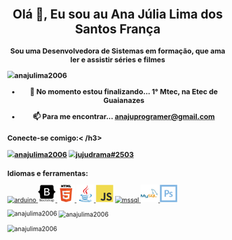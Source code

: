 <h1 align="center">Olá 👋, Eu sou au Ana Júlia Lima dos Santos França</h1>
<h3 align="center">Sou uma Desenvolvedora de Sistemas em formação, que ama ler e assistir séries e filmes</ h3>

<p align="left"> <img src="https://komarev.com/ghpvc/?username=anajulima2006&label=Profile%20views&color=0e75b6&style=flat" alt="anajulima2006" /> </p>

- 🌱 No momento estou finalizando... **1° Mtec, na Etec de Guaianazes**

- 📫 Para me encontrar... **anajuprogramer@gmail.com**

<h3 align="left">Conecte-se comigo:< /h3>
<p align="esquerda">
<a href="https://instagram.com/anajulima2006" target="blank"><img align="center" src="https://raw.githubusercontent.com/rahuldkjain/github-profile-readme-generator /master/src/images/icons/Social/instagram.svg" alt="anajulima2006" height="30" width="40" /></a>
<a href="https://discord.gg/jujudrama #2503" target="blank"><img align="center" src="https://raw.githubusercontent.com/rahuldkjain/github-profile-readme-generator/master/src/images/icons/Social/discord .svg" alt="jujudrama#2503" height="30" width="40" /></a>
</p>

<h3 align="left">Idiomas e ferramentas:</h3>
<p align="left"> <a href="https://www.arduino.cc/" target="_blank" rel="noreferrer"> <img src="https://cdn.worldvectorlogo.com/ logos/arduino-1.svg" alt="arduino" width="40" height="40"/> </a> <a href="https://getbootstrap.com" target="_blank" rel=" noreferrer"> <img src="https://raw.githubusercontent.com/devicons/devicon/master/icons/bootstrap/bootstrap-plain-wordmark.svg" alt="bootstrap" width="40" height="40 "/> </a> <a href="https://www.w3.org/html/" target="_blank" rel="noreferrer"> <img src="https://raw.githubusercontent.com/devicons/devicon/master/icons/html5/html5-original-wordmark.svg" alt="html5" width="40" height="40"/> </a> <a href="https:// www.java.com" target="_blank" rel="noreferrer"> <img src="https://raw.githubusercontent.com/devicons/devicon/master/icons/java/java-original.svg" alt= "java" width="40" height="40"/> </a> <a href="https://developer.mozilla.org/en-US/docs/Web/JavaScript" target="_blank" rel ="noreferrer"> <img src="https://raw.githubusercontent.com/devicons/devicon/master/icons/javascript/javascript-original.svg" alt="javascript" width="40" height="40 "/></a> <a href="https://www.microsoft.com/en-us/sql-server" target="_blank" rel="noreferrer"> <img src="https://www.svgrepo .com/show/303229/microsoft-sql-server-logo.svg" alt="mssql" width="40" height="40"/> </a> <a href="https://www.mysql .com/" target="_blank" rel="noreferrer"> <img src="https://raw.githubusercontent.com/devicons/devicon/master/icons/mysql/mysql-original-wordmark.svg" alt= "mysql" width="40" height="40"/> </a> <a href="https://www.photoshop.com/en" target="_blank" rel="noreferrer"> <img src ="https://raw.githubusercontent.com/devicons/devicon/master/icons/photoshop/photoshop-line.svg" alt="photoshop" width="40" height="40"/> </a> </p>

<p><img align="left" src="https://github-readme-stats.vercel.app/api/top-langs?username=anajulima2006&show_icons=true&locale=en&layout=compact" alt="anajulima2006" /> </p>

<p> <img align="center" src="https://github-readme-stats.vercel.app/api?username=anajulima2006&show_icons=true&locale=en" alt="anajulima2006" /> </p>

<p><img align="center" src="https://github-readme-streak-stats.herokuapp.com/?user=anajulima2006&" alt="anajulima2006" /></p>

